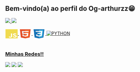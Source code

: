 ## Bem-vindo(a) ao perfil do Og-arthurzz😁

 <div>
   <a href="https://github.com/Og-arthurzz">
   <img height="180em" src="https://github-readme-stats.vercel.app/api?username=Og-arthurzz&show_icons=true&theme=tokyonight&include_all_commits=true&count_private=true"/>
   <img height="180em" src="https://github-readme-stats.vercel.app/api/top-langs/?username=Og-arthurzz&layout=compact&langs_count=6&theme=tokyonight"/>
</div>
    
<div style="display: inline_block"><br>
  <img align="center" alt="Js" height="30" width="40" src="https://raw.githubusercontent.com/devicons/devicon/master/icons/javascript/javascript-plain.svg">
  <img align="center" alt="HTML" height="30" width="40" src="https://raw.githubusercontent.com/devicons/devicon/master/icons/html5/html5-original.svg">
  <img align="center" alt="CSS" height="30" width="40" src="https://raw.githubusercontent.com/devicons/devicon/master/icons/css3/css3-original.svg">
  <img aling="center" alt="PYTHON" heigh="25" width="25" src="https://cdn.jsdelivr.net/gh/devicons/devicon@latest/icons/python/python-original.svg" >
                  
</div>
 
<br>
 
### Minhas Redes!!
 
<div> 
  <a href="https://www.instagram.com/ogarthurzz?igsh=NWV4OXltYjlsdWJt" target="_blank"><img src="https://img.shields.io/badge/-Instagram-%23E4405F?style=for-the-badge&logo=instagram&logoColor=white" target="_blank"></a> 
  <a href = "mailto:arthur.proff78@gmail.com"><img src="https://img.shields.io/badge/-Gmail-%23333?style=for-the-badge&logo=gmail&logoColor=white" target="_blank"></a>
 <a href="https://www.linkedin.com/in/arthur-moura-de-lima" target="_blank"><img src="https://img.shields.io/badge/-LinkedIn-%230077B5?style=for-the-badge&logo=linkedin&logoColor=white"></a>

</div>

